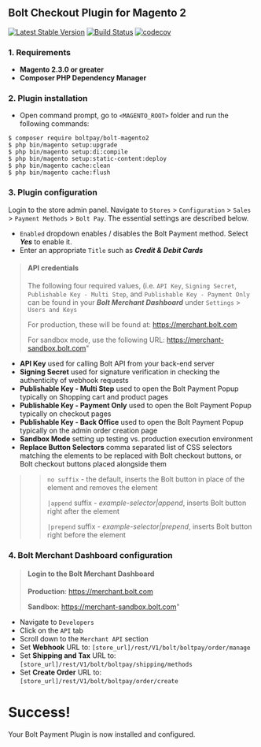 ## Bolt Checkout Plugin for Magento 2 

[![Latest Stable Version](https://poser.pugx.org/boltpay/bolt-magento2/v/stable.png)](https://packagist.org/packages/boltpay/bolt-magento2)
[![Build Status](https://circleci.com/gh/BoltApp/bolt-magento2.svg?style=shield)](https://circleci.com/gh/BoltApp/bolt-magento2)
[![codecov](https://codecov.io/gh/BoltApp/bolt-magento2/branch/master/graph/badge.svg)](https://codecov.io/gh/BoltApp/bolt-magento2)

### 1. Requirements

+ **Magento 2.3.0 or greater**
+ **Composer PHP Dependency Manager**

### 2. Plugin installation

+ Open command prompt, go to `<MAGENTO_ROOT>` folder and run the following
commands:

```
$ composer require boltpay/bolt-magento2
$ php bin/magento setup:upgrade
$ php bin/magento setup:di:compile
$ php bin/magento setup:static-content:deploy
$ php bin/magento cache:clean
$ php bin/magento cache:flush
```

### 3. Plugin configuration

Login to the store admin panel.
Navigate to `Stores` > `Configuration` > `Sales` > `Payment Methods` > `Bolt Pay`.
The essential settings are described below.

+ `Enabled` dropdown enables / disables the Bolt Payment method.
Select ***Yes*** to enable it.
+ Enter an appropriate `Title` such as ***Credit & Debit Cards***

> #### API credentials
> The following four required values, (i.e. `API Key`, `Signing Secret`, `Publishable Key - Multi Step`, and `Publishable Key - Payment Only` can be found in your ***Bolt Merchant Dashboard***  under `Settings` > `Users and Keys`
>
> For production, these will be found at:
> https://merchant.bolt.com
>
> For sandbox mode, use the following URL:
> https://merchant-sandbox.bolt.com"


+ **API Key**
used for calling Bolt API from your back-end server
+ **Signing Secret**
used for signature verification in checking the authenticity of webhook requests
+ **Publishable Key - Multi Step**
used to open the Bolt Payment Popup typically on Shopping cart and product pages
+ **Publishable Key - Payment Only**
used to open the Bolt Payment Popup typically on checkout pages
+ **Publishable Key - Back Office**
used to open the Bolt Payment Popup typically on the admin order creation page 
+ **Sandbox Mode**
setting up testing vs. production execution environment
+ **Replace Button Selectors**
comma separated list of CSS selectors matching the elements to be replaced with Bolt checkout buttons, or Bolt checkout buttons placed alongside them
>> `no suffix` - the default, inserts the Bolt button in place of the element and removes the element
>>
>> `|append` suffix - *example-selector|append*, inserts Bolt button right after the element
>>
>> `|prepend` suffix - *example-selector|prepend*, inserts Bolt button right before the element
### 4. Bolt Merchant Dashboard configuration
> #### Login to the Bolt Merchant Dashboard
> **Production**: https://merchant.bolt.com
>
> **Sandbox**: https://merchant-sandbox.bolt.com"

+ Navigate to `Developers`
+ Click on the `API` tab
+ Scroll down to the `Merchant API` section
+ Set **Webhook** URL to: `[store_url]/rest/V1/bolt/boltpay/order/manage`
+ Set **Shipping and Tax** URL to: `[store_url]/rest/V1/bolt/boltpay/shipping/methods`
+ Set **Create Order** URL to: `[store_url]/rest/V1/bolt/boltpay/order/create`

# Success!
Your Bolt Payment Plugin is now installed and configured.
